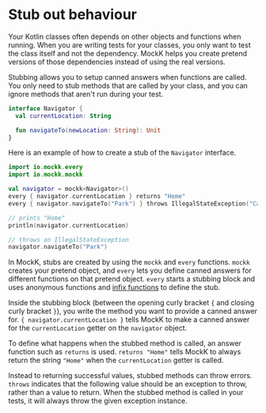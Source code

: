 # Stub out behaviour

Your Kotlin classes often depends on other objects and functions when running. When you are writing tests for your classes, you only want to test the class itself and not the dependency. MockK helps you create pretend versions of those dependencies instead of using the real versions.

Stubbing allows you to setup canned answers when functions are called. You only need to stub methods that are called by your class, and you can ignore methods that aren't run during your test.

```kotlin
interface Navigator {
  val currentLocation: String

  fun navigateTo(newLocation: String): Unit
}
```

Here is an example of how to create a stub of the `Navigator` interface.

```kotlin
import io.mockk.every
import io.mockk.mockk

val navigator = mockk<Navigator>()
every { navigator.currentLocation } returns "Home"
every { navigator.navigateTo("Park") } throws IllegalStateException("Can't reach the park")

// prints "Home"
println(navigator.currentLocation)

// throws an IllegalStateException
navigator.navigateTo("Park")
```

In MockK, stubs are created by using the `mockk` and `every` functions. `mockk` creates your pretend object, and `every` lets you define canned answers for different functions on that pretend object. `every` starts a stubbing block and uses anonymous functions and [infix functions](https://kotlinlang.org/docs/reference/functions.html#infix-notation) to define the stub.

Inside the stubbing block (between the opening curly bracket `{` and closing curly bracket `}`), you write the method you want to provide a canned answer for. `{ navigator.currentLocation }` tells MockK to make a canned answer for the `currentLocation` getter on the `navigator` object.

To define what happens when the stubbed method is called, an answer function such as `returns` is used. `returns "Home"` tells MockK to always return the string `"Home"` when the `currentLocation` getter is called.

Instead to returning successful values, stubbed methods can throw errors. `throws` indicates that the following value should be an exception to throw, rather than a value to return. When the stubbed method is called in your tests, it will always throw the given exception instance.

